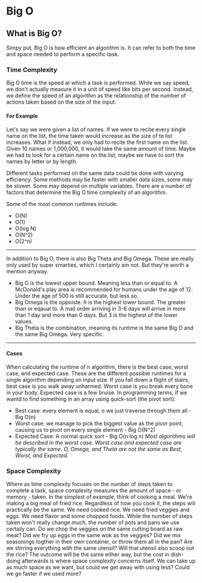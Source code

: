 # Big O

## What is Big O?
Simpy put, Big O is how efficient an algorithm is. It can refer to both the time and space needed to perform a specific task.

### Time Complexity
Big O time is the speed at which a task is performed. While we say speed, we don't actually measure it in a unit of speed like bits per second. 
Instead, we define the speed of an algorithm as the relationship of the number of actions taken based on the size of the input.

#### For Example
Let's say we were given a list of names. If we were to recite every single name on the list, the time taken would increase as the size of te list increases. What if instead, we only had to recite the first name on the list. Given 10 names or 1,000,000, it would take the same amount of time. Maybe we had to look for a certain name on the list, maybe we have to sort the names by letter or by length. 

Different tasks performed on the same data could be done with varying efficiency. Some methods may be faster with smaller data sizes, some may be slower. Some may depend on multiple variables. There are a number of factors that determine the Big O time complexity of an algorithm.

Some of the most common runtimes include:
- O(N)
- O(1)
- O(log N)
- O(N^2)
- O(2^n)

***
In addition to Big O, there is also Big Theta and Big Omega.
These are really only used by super smarties, which I certainly am not. But they're worth a mention anyway.
- Big O is the lowest upper bound. Meaning less than or equal to. A McDonald's play area is recommended for humans under the age of 12. Under the age of 500 is still accurate, but less so. 
- Big Omega is the oppoiste. It is the highest lower bound. The greater than or eqaual to. A mail order arriving in 3-6 days will arrive in more than 1 day and more than 0 days. But 3 is the highest of the lower values.
- Big Theta is the combination, meaning its runtime is the same Big O and the same Big Omega. Very specific.
***

#### Cases
When calculating the runtime of n algorithm, there is the best case, worst case, and expected case. These are the different possible runtimes for a single algorithm depending on input size. 
If you fall down a flight of stairs, best case is you walk away unharmed. Worst case is you break every bone in your body. Expected case is a few bruise.
In programming terms, if we wantd to find something in an array using quick-sort (the pivot sort):
- Best case: every element is equal, o we just traverse through them all - Big O(n)
- Worst case: we manage to pick the biggest value as the pivor point, causing us to pivot on every single element - Big O(N^2)
- Expected Case: A normal quick sort - Big O(n log n)
*Most algorithms will be described in the worst case. Worst case and expected case are typically the same.*
*O, Omega, and Theta are not the same as Best, Worst, and Expected.*

### Space Complexity
Where as time complexity focuses on the number of steps taken to complete a task, space complexity measures the amount of space - or memory - taken. 
In the simplest of example, think of cooking a meal. We're making a big meal of fried rice. Regardless of how you cook it, the steps will practically be the same. We need cooked rice. We need fried veggies and eggs. We need flavor and some chopped foods. While the number of steps taken won't really change much, the number of pots and pans we use certaily can. Do we chop the veggies on the same cutting board as raw meat? Did we fry up eggs in the same wok as the veggies? Did we mix seasonings togther in their own container, or throw them all in the pan? Are we stirring everything with the same utensil? Will that utensil also scoop out the rice?
The outcome will be the same either way, but the cost in dish-doing afterwards is where space complexity concerns itself. We can take up as much space as we want, but could we get away with using less? Could we go faster if we used more?

